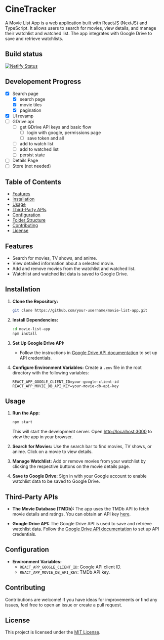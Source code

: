 # CineTracker

A Movie List App is a web application built with ReactJS (NextJS) and TypeScript. It allows users to search for movies, view details, and manage their watchlist and watched list. The app integrates with Google Drive to save and retrieve watchlists.

## Build status
[![Netlify Status](https://api.netlify.com/api/v1/badges/c6059543-cfcb-46a1-a4fb-e77031491b29/deploy-status)](https://app.netlify.com/sites/aesthetic-maamoul-645af6/deploys)

## Developement Progress
- [x] Search page
    - [x] search page 
    - [x] movie tiles
    - [x] pagination
- [x] UI revamp
- [ ] GDrive api
   - [ ] get GDrive API keys and basic flow
      - [ ] login with google, permissions page
      - [ ] save token and all
   - [ ] add to watch list
   - [ ] add to watched list
   - [ ] persist state
- [ ] Details Page
- [ ] Store (not needed)

## Table of Contents

- [Features](#features)
- [Installation](#installation)
- [Usage](#usage)
- [Third-Party APIs](#third-party-apis)
- [Configuration](#configuration)
- [Folder Structure](#folder-structure)
- [Contributing](#contributing)
- [License](#license)

## Features

- Search for movies, TV shows, and anime.
- View detailed information about a selected movie.
- Add and remove movies from the watchlist and watched list.
- Watchlist and watched list data is saved to Google Drive.

## Installation

1. **Clone the Repository:**
   ```bash
   git clone https://github.com/your-username/movie-list-app.git
   ```

2. **Install Dependencies:**
   ```bash
   cd movie-list-app
   npm install
   ```

3. **Set Up Google Drive API:**
   - Follow the instructions in [Google Drive API documentation](https://developers.google.com/drive) to set up API credentials.

4. **Configure Environment Variables:**
   Create a `.env` file in the root directory with the following variables:
   ```env
   REACT_APP_GOOGLE_CLIENT_ID=your-google-client-id
   REACT_APP_MOVIE_DB_API_KEY=your-movie-db-api-key
   ```

## Usage

1. **Run the App:**
   ```bash
   npm start
   ```
   This will start the development server. Open [http://localhost:3000](http://localhost:3000) to view the app in your browser.

2. **Search for Movies:**
   Use the search bar to find movies, TV shows, or anime. Click on a movie to view details.

3. **Manage Watchlist:**
   Add or remove movies from your watchlist by clicking the respective buttons on the movie details page.

4. **Save to Google Drive:**
   Sign in with your Google account to enable watchlist data to be saved to Google Drive.

## Third-Party APIs

- **The Movie Database (TMDb):**
  The app uses the TMDb API to fetch movie details and ratings. You can obtain an API key [here](https://www.themoviedb.org/documentation/api).

- **Google Drive API:**
  The Google Drive API is used to save and retrieve watchlist data. Follow the [Google Drive API documentation](https://developers.google.com/drive) to set up API credentials.

## Configuration

- **Environment Variables:**
  - `REACT_APP_GOOGLE_CLIENT_ID`: Google API client ID.
  - `REACT_APP_MOVIE_DB_API_KEY`: TMDb API key.

## Contributing

Contributions are welcome! If you have ideas for improvements or find any issues, feel free to open an issue or create a pull request.

## License

This project is licensed under the [MIT License](LICENSE).